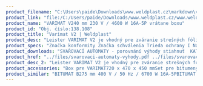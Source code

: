 ```yaml
---
product_filename: "C:\Users\paide\Downloads\www.weldplast.cz\markdown\varimat-v233.md"
product_link: "file:/C:/Users/paide/Downloads/www.weldplast.cz/www.weldplast.cz/sk/varimat-v233"
product_name: "VARIMAT V240 mm 230 V / 4600 W 16A-5P vrátane boxu"
product_id: "Obj. číslo:138.108"
product_title: "Varimat V2 | Weldplast"
product_desc: "Leister VARIMAT V2 je vhodný pre zváranie strešných fólií z PVC TPO ECB EPDM a CSPE preplátovaním. Jedná sa o zdokonalenú verziu rokmi osvedčeného Leister VARIMATU V ktorý prvýkrát uzrel svetlo sveta už v roku 1999. Pri vyvíjanie nového Leister VARIMATU V2 bol kladený dôraz predovšetkým na rýchlosť prístroja. Vďaka výkonnému bezuhlíkovému motoru a novej patentovanej zváracej tryske je s novým VARIMATOM V2 možné zvárať rýchlosťou až 8m/min.Rýchlosť zvárania až 8m/min (podľa materiálu) rýchlosť pojazdu až 12m/minNastaviteľná vodiaca tyčBezuhlíkový motor zníži servisné náklady - už žiadne vymieňanie uhlíkov!Displej s ovládaním Leister e-Drive umožňuje zobrazenie prednastavených a uložených parametrov.Vďaka novej patentovanej gripová tryske už nie je potreba TPO fólie pred zváraním čistiť.Umožňuje zváranie v sklone až 30°."
product_specs: "Značka konformity Značka schválenia Trieda ochrany I NapätieV~230 PríkonW4600 Rýchlosťm/min07 - 12 Rozsah prietoku vzduchu%50 - 100 Rozmerymm640 x 430 x 330 Hmotnosťkg35 Druh certifikácieCCA Šírka zvarumm40"
product_downloads: "SVAŘOVACÍ AUTOMATY - porovnání výhody stiahnuť  KATALOG PLOCHÉ STŘECHY stiahnuť  VARIMAT V2 - přestavba na svařování solárních panelů stiahnuť  VARIMAT V2 - produktový list stiahnuť  VARIMAT V2 - manuál stiahnuť"
product_href: "../files/svarovaci-automaty-vyhody.pdf ../files/svarovaci-automaty-vyhody.pdf ../files/katalog-ploche-strechy-2018-05-el.pdf ../files/katalog-ploche-strechy-2018-05-el.pdf ../files/varimat-v2-prestavba-na-svarovani-solarnich-profilu.pdf ../files/varimat-v2-prestavba-na-svarovani-solarnich-profilu.pdf ../files/varimat-v2-produktovy-list-leister.pdf ../files/varimat-v2-produktovy-list-leister.pdf ../files/993-varimat-v2-manual-cz.pdf ../files/993-varimat-v2-manual-cz.pdf"
product_desc_2: "Leister VARIMAT V2 je vhodný pre zváranie strešných fólií z PVC TPO ECB EPDM a CSPE preplátovaním. Jedná sa o zdokonalenú verziu rokmi osvedčeného Leister VARIMATU V ktorý prvýkrát uzrel svetlo sveta už v roku 1999. Pri vyvíjanie nového Leister VARIMATU V2 bol kladený dôraz predovšetkým na rýchlosť prístroja. Vďaka výkonnému bezuhlíkovému motoru a novej patentovanej zváracej tryske je s novým VARIMATOM V2 možné zvárať rýchlosťou až 8m/min.Rýchlosť zvárania až 8m/min (podľa materiálu) rýchlosť pojazdu až 12m/minNastaviteľná vodiaca tyčBezuhlíkový motor zníži servisné náklady - už žiadne vymieňanie uhlíkov!Displej s ovládaním Leister e-Drive umožňuje zobrazenie prednastavených a uložených parametrov.Vďaka novej patentovanej gripová tryske už nie je potreba TPO fólie pred zváraním čistiť.Umožňuje zváranie v sklone až 30°."
product_accessories: "Box pre VARIMAT720 x 470 x 450 mmSet pre bitumeny80 mm 400 V / 6100 W (VARIMAT) BITUMAT B275 mm 400 V / 50 Hz / 6700 W 16A-5PBITUMAT B2100 mm 230 V / 50 Hz / 6700 W 32A-5PVARIMAT V240 mm 230 V / 4600 W 16A-5P vrátane boxuVARIMAT V240 mm 400 V / 5700 W 16A-5P s boxom"
product_similar: "BITUMAT B275 mm 400 V / 50 Hz / 6700 W 16A-5PBITUMAT B2100 mm 230 V / 50 Hz / 6700 W 32A-5PVARIMAT V240 mm 230 V / 4600 W 16A-5P vrátane boxuVARIMAT V240 mm 400 V / 5700 W 16A-5P s boxom"
---
```

